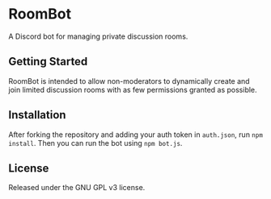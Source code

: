 # RoomBot
A Discord bot for managing private discussion rooms.

## Getting Started
RoomBot is intended to allow non-moderators to dynamically create and join limited 
discussion rooms with as few permissions granted as possible.

## Installation
After forking the repository and adding your auth token in `auth.json`, run `npm install`. Then you can run the bot using `npm bot.js`.

## License
Released under the GNU GPL v3 license.
